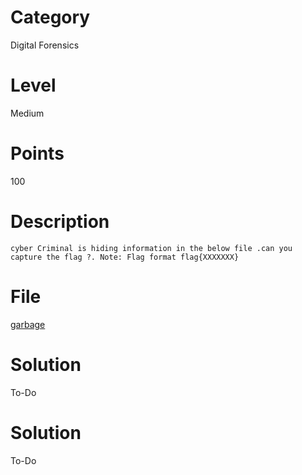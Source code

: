 # Category
Digital Forensics
# Level
Medium
# Points
100
# Description
```cyber Criminal is hiding information in the below file .can you capture the flag ?. Note: Flag format flag{XXXXXXX}```
# File
[garbage](https://raw.githubusercontent.com/Revers3c-Team/CTF-writeups/master/CyberTalents/Competitions/Egypt%20Universities%20CTF%20Competition/Xmen/garbage)
# Solution
To-Do
# Solution
To-Do
